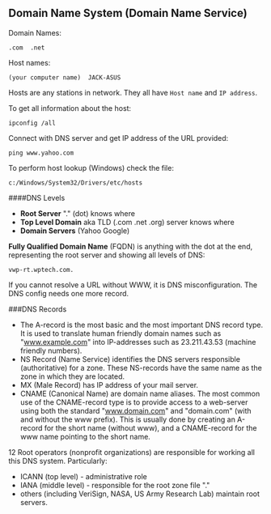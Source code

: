 ## Domain Name System (Domain Name Service)

Domain Names:
```
.com  .net
```
Host names:
```
(your computer name)  JACK-ASUS
```
Hosts are any stations  in network. They all have ```Host name``` and ```IP address```.

To get all information about the host:
```
ipconfig /all
```
Connect with DNS server and get IP address of the URL provided:
```
ping www.yahoo.com
```
To perform host lookup (Windows) check the file:
```
c:/Windows/System32/Drivers/etc/hosts
```

####DNS Levels
- **Root Server** "." (dot) knows where
- **Top Level Domain** aka TLD (.com .net .org) server knows where
- **Domain Servers** (Yahoo Google)

**Fully Qualified Domain Name** (FQDN) is anything with the dot at the end, representing the root server and showing all levels of DNS:
```
vwp-rt.wptech.com.
```
If you cannot resolve a URL without WWW, it is DNS misconfiguration. The DNS config needs one more record.

###DNS Records
- The A-record is the most basic and the most important DNS record type. It is used to translate human friendly domain names such as "www.example.com" into IP-addresses such as 23.211.43.53 (machine friendly numbers).
- NS Record (Name Service) identifies the DNS servers responsible (authoritative) for a zone. These NS-records have the same name as the zone in which they are located.
- MX (Male Record) has IP address of your mail server.
- CNAME (Canonical Name) are domain name aliases. The most common use of the CNAME-record type is to provide access to a web-server using both the standard "www.domain.com" and "domain.com" (with and without the www prefix).
This is usually done by creating an A-record for the short name (without www), and a CNAME-record for the www name pointing to the short name.

12 Root operators (nonprofit organizations) are responsible for working all this DNS system. Particularly:
- ICANN (top level) - administrative role
- IANA (middle level) - responsible for the root zone file "."
- others (including VeriSign, NASA, US Army Research Lab) maintain root servers.
